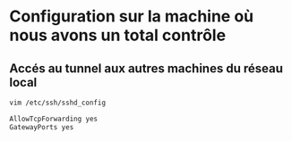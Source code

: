 # Configuration sur la machine où nous avons un total contrôle
## Accés au tunnel aux autres machines du réseau local
```Bash
vim /etc/ssh/sshd_config

AllowTcpForwarding yes
GatewayPorts yes
```
